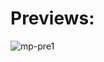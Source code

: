# Previews:

![mp-pre1](https://github.com/user-attachments/assets/d77cf512-4ab5-424c-ab07-9e9c98558752)
